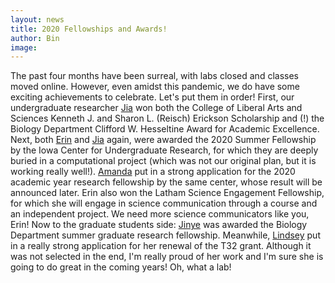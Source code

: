 ```yaml
---
layout: news
title: 2020 Fellowships and Awards!
author: Bin
image: 
---
```


The past four months have been surreal, with labs closed and classes moved online. However, even amidst this pandemic, we do have some exciting achievements to celebrate. Let's put them in order! First, our undergraduate researcher [Jia](https://www.binhe-lab.org/members/jia-zhao/) won both the College of Liberal Arts and Sciences Kenneth J. and Sharon L. (Reisch) Erickson Scholarship and (!) the Biology Department Clifford W. Hesseltine Award for Academic Excellence. Next, both [Erin](https://www.binhe-lab.org/members/erin-smith/) and [Jia](https://www.binhe-lab.org/members/jia-zhao/) again, were awarded the 2020 Summer Fellowship by the Iowa Center for Undergraduate Research, for which they are deeply buried in a computational project (which was not our original plan, but it is working really well!). [Amanda](https://www.binhe-lab.org/members/amanda-caraballo) put in a strong application for the 2020 academic year research fellowship by the same center, whose result will be announced later. Erin also won the Latham Science Engagement Fellowship, for which she will engage in science communication through a course and an independent project. We need more science communicators like you, Erin! 
Now to the graduate students side: [Jinye](https://www.binhe-lab.org/members/jinye-liang/) was awarded the Biology Department summer graduate research fellowship. Meanwhile, [Lindsey](https://www.binhe-lab.org/members/lindsey-snyder) put in a really strong application for her renewal of the T32 grant. Although it was not selected in the end, I'm really proud of her work and I'm sure she is going to do great in the coming years! Oh, what a lab!

